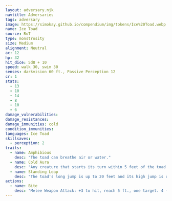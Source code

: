 ```yaml
---
layout: adversary.njk
navtitle: Adversaries
tags: adversary
image: https://simokay.github.io/compendium/img/tokens/Ice%20Toad.webp
name: Ice Toad
source: RoT
type: monstrosity
size: Medium
alignment: Neutral
ac: 12
hp: 32
hit_dice: 5d8 + 10
speed: walk 30, swim 30
senses: darkvision 60 ft., Passive Perception 12
cr: 1
stats:
  - 13
  - 10
  - 14
  - 8
  - 10
  - 6
damage_vulnerabilities: 
damage_resistances: 
damage_immunities: cold
condition_immunities: 
languages: Ice Toad
skillsaves:
  - perception: 2
traits:
  - name: Amphibious
    desc: "The toad can breathe air or water."
  - name: Cold Aura
    desc: "Any creature that starts its turn within 5 feet of the toad takes 3 (1d6) cold damage."
  - name: Standing Leap
    desc: "The toad's long jump is up to 20 feet and its high jump is up to 10 feet, with or without a running start."
actions:
  - name: Bite
    desc: "Melee Weapon Attack: +3 to hit, reach 5 ft., one target. 4 (1d8) cold damage. If the target is a Medium or smaller creature it is grappled (escape DC 11). Until this grapple ends, the toad can't bite another target."
---
```

